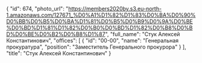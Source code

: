{
    "id": 674,
    "photo_url": "https://members2020by.s3.eu-north-1.amazonaws.com/127671_%D0%A1%D1%82%D1%83%D0%BA%D0%90%D0%BB%D0%B5%D0%BA%D1%81%D0%B5%D0%B9%D0%9A%D0%BE%D0%BD%D1%81%D1%82%D0%B0%D0%BD%D1%82%D0%B8%D0%BD%D0%BE%D0%B2%D0%B8%D1%87",
    "full_name": "Стук Алексей Константинович",
    "offices": [
        {
            "id": "00-00",
            "name": "Генеральная прокуратура",
            "position": "Заместитель Генерального прокурора"
        }
    ],
    "title": "Стук Алексей Константинович"
}